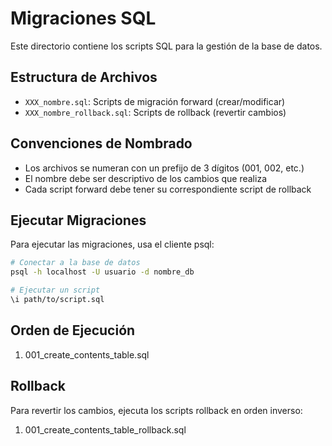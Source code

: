 # Migraciones SQL

Este directorio contiene los scripts SQL para la gestión de la base de datos.

## Estructura de Archivos

- `XXX_nombre.sql`: Scripts de migración forward (crear/modificar)
- `XXX_nombre_rollback.sql`: Scripts de rollback (revertir cambios)

## Convenciones de Nombrado

- Los archivos se numeran con un prefijo de 3 dígitos (001, 002, etc.)
- El nombre debe ser descriptivo de los cambios que realiza
- Cada script forward debe tener su correspondiente script de rollback

## Ejecutar Migraciones

Para ejecutar las migraciones, usa el cliente psql:

```bash
# Conectar a la base de datos
psql -h localhost -U usuario -d nombre_db

# Ejecutar un script
\i path/to/script.sql
```

## Orden de Ejecución

1. 001_create_contents_table.sql

## Rollback

Para revertir los cambios, ejecuta los scripts rollback en orden inverso:

1. 001_create_contents_table_rollback.sql 